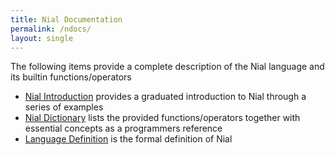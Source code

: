 ```yaml
---
title: Nial Documentation
permalink: /ndocs/
layout: single
---
```


The following items provide a complete description of the Nial language and its builtin functions/operators

- [Nial Introduction](intro/index.md) provides a graduated introduction to Nial through a series of examples
- [Nial Dictionary](NialDictionary.html) lists the provided functions/operators together with essential concepts as a programmers reference
- [Language Definition](LanguageDefinition.md) is the formal definition of Nial






